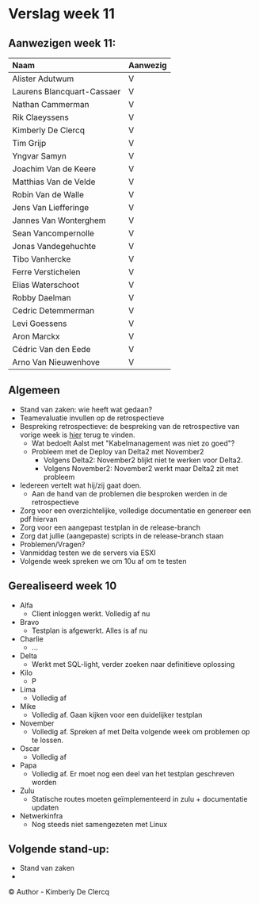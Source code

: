 # Verslag week 11

## Aanwezigen week 11:
| Naam                          | Aanwezig |
| :---                          | :---   |
| Alister Adutwum               | V |
| Laurens Blancquart-Cassaer    | V |
| Nathan Cammerman              | V |
| Rik Claeyssens                | V |
| Kimberly De Clercq            | V |
| Tim Grijp                     | V |
| Yngvar Samyn                  | V |
| Joachim Van de Keere          | V |
| Matthias Van de Velde         | V |
| Robin Van de Walle            | V |
| Jens Van Liefferinge          | V |
| Jannes Van Wonterghem         | V |
| Sean Vancompernolle           | V |
| Jonas Vandegehuchte           | V |
| Tibo Vanhercke                | V |
| Ferre Verstichelen            | V |
| Elias Waterschoot             | V |
| Robby Daelman                 | V |
| Cedric Detemmerman            | V |
| Levi Goessens                 | V |
| Aron Marckx                   | V |
| Cédric Van den Eede           | V |
| Arno Van Nieuwenhove          | V |

## Algemeen

- Stand van zaken: wie heeft wat gedaan?
- Teamevaluatie invullen op de retrospectieve
- Bespreking retrospectieve: de bespreking van de retrospective van vorige week is [hier](retrospectieve.md) terug te vinden.  
  - Wat bedoelt Aalst met "Kabelmanagement was niet zo goed"?
  - Probleem met de Deploy van Delta2 met November2
    - Volgens Delta2: November2 blijkt niet te werken voor Delta2.
    - Volgens November2: November2 werkt maar Delta2 zit met probleem
- Iedereen vertelt wat hij/zij gaat doen.
  - Aan de hand van de problemen die besproken werden in de retrospectieve
- Zorg voor een overzichtelijke, volledige documentatie en genereer een pdf hiervan
- Zorg voor een aangepast testplan in de release-branch
- Zorg dat jullie (aangepaste) scripts in de release-branch staan
- Problemen/Vragen?
- Vanmiddag testen we de servers via ESXI
- Volgende week spreken we om 10u af om te testen


## Gerealiseerd week 10
* Alfa
  * Client inloggen werkt. Volledig af nu
* Bravo
  * Testplan is afgewerkt. Alles is af nu
* Charlie
  * ...
* Delta
  * Werkt met SQL-light, verder zoeken naar definitieve oplossing
* Kilo
  * P
* Lima
  * Volledig af
* Mike
  * Volledig af. Gaan kijken voor een duidelijker testplan
* November
  * Volledig af. Spreken af met Delta volgende week om problemen op te lossen.
* Oscar
  * Volledig af
* Papa
  * Volledig af. Er moet nog een deel van het testplan geschreven worden
* Zulu
  * Statische routes moeten geïmplementeerd in zulu + documentatie updaten
* Netwerkinfra
  * Nog steeds niet samengezeten met Linux
  
## Volgende stand-up:
- Stand van zaken
- 

© Author - Kimberly De Clercq 